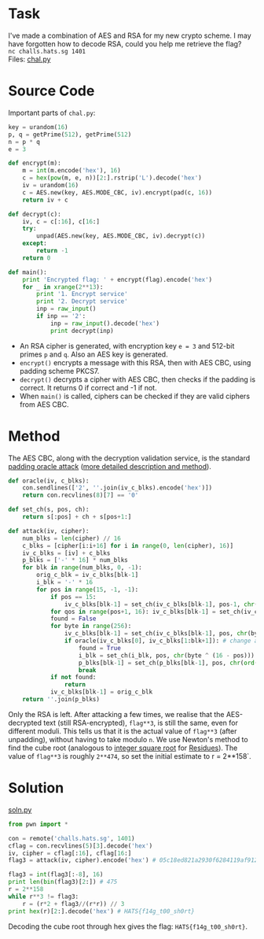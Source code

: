 # Task
I've made a combination of AES and RSA for my new crypto scheme. I may have forgotten how to decode RSA, could you help me retrieve the flag?\
`nc challs.hats.sg 1401`\
Files: [chal.py](chal.py)

# Source Code
Important parts of `chal.py`:
```python
key = urandom(16)
p, q = getPrime(512), getPrime(512)
n = p * q
e = 3

def encrypt(m):
    m = int(m.encode('hex'), 16)
    c = hex(pow(m, e, n))[2:].rstrip('L').decode('hex')
    iv = urandom(16)
    c = AES.new(key, AES.MODE_CBC, iv).encrypt(pad(c, 16))
    return iv + c

def decrypt(c):
    iv, c = c[:16], c[16:]
    try:
        unpad(AES.new(key, AES.MODE_CBC, iv).decrypt(c))
    except:
        return -1
    return 0

def main():
    print 'Encrypted flag: ' + encrypt(flag).encode('hex')
    for _ in xrange(2**13):
        print '1. Encrypt service'
        print '2. Decrypt service'
        inp = raw_input()
        if inp == '2':
            inp = raw_input().decode('hex')
            print decrypt(inp)
```
- An RSA cipher is generated, with encryption key `e = 3` and 512-bit primes `p` and `q`. Also an AES key is generated.
- `encrypt()` encrypts a message with this RSA, then with AES CBC, using padding scheme PKCS7.
- `decrypt()` decrypts a cipher with AES CBC, then checks if the padding is correct. It returns 0 if correct and -1 if not.
- When `main()` is called, ciphers can be checked if they are valid ciphers from AES CBC.

# Method
The AES CBC, along with the decryption validation service, is the standard [padding oracle attack](https://en.wikipedia.org/wiki/Padding_oracle_attack#Padding_oracle_attack_on_CBC_encryption) ([more detailed description and method](https://robertheaton.com/2013/07/29/padding-oracle-attack/)).
```python
def oracle(iv, c_blks):
    con.sendlines(['2', ''.join(iv_c_blks).encode('hex')])
    return con.recvlines(8)[7] == '0'

def set_ch(s, pos, ch):
    return s[:pos] + ch + s[pos+1:]

def attack(iv, cipher):
    num_blks = len(cipher) // 16
    c_blks = [cipher[i:i+16] for i in range(0, len(cipher), 16)]
    iv_c_blks = [iv] + c_blks
    p_blks = ['-' * 16] * num_blks
    for blk in range(num_blks, 0, -1):
        orig_c_blk = iv_c_blks[blk-1]
        i_blk = '-' * 16
        for pos in range(15, -1, -1):
            if pos == 15:
                iv_c_blks[blk-1] = set_ch(iv_c_blks[blk-1], pos-1, chr(ord(iv_c_blks[blk-1][pos-1]) ^ 1))
            for qos in range(pos+1, 16): iv_c_blks[blk-1] = set_ch(iv_c_blks[blk-1], qos, chr((16 - pos) ^ ord(i_blk[qos])))
            found = False
            for byte in range(256):
                iv_c_blks[blk-1] = set_ch(iv_c_blks[blk-1], pos, chr(byte))
                if oracle(iv_c_blks[0], iv_c_blks[1:blk+1]): # change according to chal
                    found = True
                    i_blk = set_ch(i_blk, pos, chr(byte ^ (16 - pos)))
                    p_blks[blk-1] = set_ch(p_blks[blk-1], pos, chr(ord(orig_c_blk[pos]) ^ ord(i_blk[pos])))
                    break
            if not found:
                return
            iv_c_blks[blk-1] = orig_c_blk
    return ''.join(p_blks)
```
Only the RSA is left. After attacking a few times, we realise that the AES-decrypted text (still RSA-encrypted), `flag**3`, is still the same, even for different moduli. This tells us that it is the actual value of `flag**3` (after unpadding), without having to take modulo `n`. We use Newton's method to find the cube root (analogous to [integer square root](https://en.wikipedia.org/wiki/Integer_square_root#Using_only_integer_division) for [Residues](Residues/Writeup.md#Method)). The value of `flag**3` is roughly `2**474`, so set the initial estimate to r = 2**158`.

# Solution
[soln.py](soln.py)
```python
from pwn import *

con = remote('challs.hats.sg', 1401)
cflag = con.recvlines(5)[3].decode('hex')
iv, cipher = cflag[:16], cflag[16:]
flag3 = attack(iv, cipher).encode('hex') # 05c18ed821a2930f6284119af9122dad7ebbe709e5b1580983fbb0edc0b558fb309e9a02618621c4fe9399df6b866973cd1034dcfcd4140f5c0c096504040404

flag3 = int(flag3[:-8], 16)
print len(bin(flag3)[2:]) # 475
r = 2**158
while r**3 != flag3:
    r = (r*2 + flag3//(r*r)) // 3
print hex(r)[2:].decode('hex') # HATS{f14g_t00_sh0rt}
```
Decoding the cube root through hex gives the flag: `HATS{f14g_t00_sh0rt}`.
